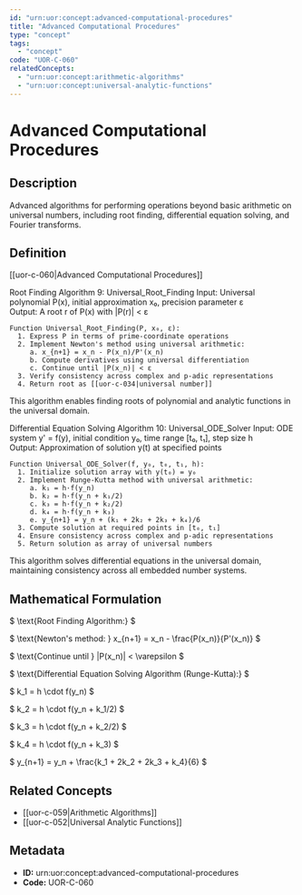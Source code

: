 ```yaml
---
id: "urn:uor:concept:advanced-computational-procedures"
title: "Advanced Computational Procedures"
type: "concept"
tags:
  - "concept"
code: "UOR-C-060"
relatedConcepts:
  - "urn:uor:concept:arithmetic-algorithms"
  - "urn:uor:concept:universal-analytic-functions"
---
```


# Advanced Computational Procedures

## Description

Advanced algorithms for performing operations beyond basic arithmetic on universal numbers, including root finding, differential equation solving, and Fourier transforms.

## Definition

[[uor-c-060|Advanced Computational Procedures]]

Root Finding
Algorithm 9: Universal_Root_Finding
Input: Universal polynomial P(x), initial approximation x₀, precision parameter ε  
Output: A root r of P(x) with |P(r)| < ε

```
Function Universal_Root_Finding(P, x₀, ε):
  1. Express P in terms of prime-coordinate operations
  2. Implement Newton's method using universal arithmetic:
     a. x_{n+1} = x_n - P(x_n)/P'(x_n)
     b. Compute derivatives using universal differentiation
     c. Continue until |P(x_n)| < ε
  3. Verify consistency across complex and p-adic representations
  4. Return root as [[uor-c-034|universal number]]
```

This algorithm enables finding roots of polynomial and analytic functions in the universal domain.

Differential Equation Solving
Algorithm 10: Universal_ODE_Solver
Input: ODE system y' = f(y), initial condition y₀, time range [t₀, t₁], step size h  
Output: Approximation of solution y(t) at specified points

```
Function Universal_ODE_Solver(f, y₀, t₀, t₁, h):
  1. Initialize solution array with y(t₀) = y₀
  2. Implement Runge-Kutta method with universal arithmetic:
     a. k₁ = h·f(y_n)
     b. k₂ = h·f(y_n + k₁/2)
     c. k₃ = h·f(y_n + k₂/2)
     d. k₄ = h·f(y_n + k₃)
     e. y_{n+1} = y_n + (k₁ + 2k₂ + 2k₃ + k₄)/6
  3. Compute solution at required points in [t₀, t₁]
  4. Ensure consistency across complex and p-adic representations
  5. Return solution as array of universal numbers
```

This algorithm solves differential equations in the universal domain, maintaining consistency across all embedded number systems.

## Mathematical Formulation

$
\text{Root Finding Algorithm:}
$

$
\text{Newton's method: } x_{n+1} = x_n - \frac{P(x_n)}{P'(x_n)}
$

$
\text{Continue until } |P(x_n)| < \varepsilon
$

$
\text{Differential Equation Solving Algorithm (Runge-Kutta):}
$

$
k_1 = h \cdot f(y_n)
$

$
k_2 = h \cdot f(y_n + k_1/2)
$

$
k_3 = h \cdot f(y_n + k_2/2)
$

$
k_4 = h \cdot f(y_n + k_3)
$

$
y_{n+1} = y_n + \frac{k_1 + 2k_2 + 2k_3 + k_4}{6}
$

## Related Concepts

- [[uor-c-059|Arithmetic Algorithms]]
- [[uor-c-052|Universal Analytic Functions]]

## Metadata

- **ID:** urn:uor:concept:advanced-computational-procedures
- **Code:** UOR-C-060
